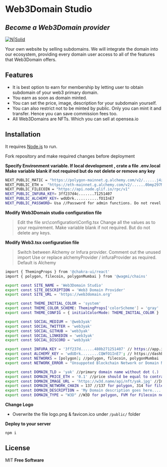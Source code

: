# Web3Domain Studio
## _Become a Web3Domain provider_

[![N|Solid](https://web3domain.org/studio/wp-content/uploads/banner.jpg)](https://web3domain.org/studio/)


Your own website by selling subdomains. We will integrate the domain into our ecosystem, providing every domain user access to all of the features that Web3Domain offers.

## Features

* It is best option to earn for membership by letting user to obtain subdomain of your web3 primary domain.
* You earn as soon as domain minted.
* You can set the price, image, description for your subdomain yourself.
* You can also restrict not to be minted by public. Only you can mint it and transfer. Hence you can save commission fees too.
* All Web3Domains are NFTs. Which you can sell at opensea.io

## Installation

It requires [Node.js](https://nodejs.org/) to run.

Fork repository and make required changes before deployment

**Specify Environment variable. If local development , crate a file .env.local Make variable blank if not required but do not delete or remove any key**

```sh
NEXT_PUBLIC_MATIC = "https://polygon-mainnet.g.alchemy.com/v2/......j4zryx"
NEXT_PUBLIC_ETH =  "https://eth-mainnet.g.alchemy.com/v2/......0bmp297MG7BjOKl"
NEXT_PUBLIC_FILECOIN = "https://api.node.glif.io/rpc/v1"
NEXT_PUBLIC_INFURA_KEY= 3ff237d4c.......71251407
NEXT_PUBLIC_ALCHEMY_KEY= wdUDrk...........fO1InE7
NEXT_PUBLIC_PASSWORD= Usa //Password for admin functions. Do not revel to anyone. 
```

**Modify Web3Domain studio configuration file**
>Edit the file src\configuration\Config.tsx
>Change all the values as to your requirement. 
>Make variable blank if not required. But do not delete any keys. 

**Modify Web3.tsx configuration file**
>Switch between Alchemy or Infura provider.
>Comment out the unused import 
>Use or replace alchemyProvider / infuraProvider as required. Default is Alchemy 

```sh
import { ThemingProps } from '@chakra-ui/react'
import { polygon, filecoin, polygonMumbai } from '@wagmi/chains'

export const SITE_NAME = 'Web3Domain Studio'
export const SITE_DESCRIPTION = 'Web3 Domain Provider'
export const SITE_URL = 'https://web3domain.org'

export const THEME_INITIAL_COLOR = 'system'
export const THEME_COLOR_SCHEME: ThemingProps['colorScheme'] = 'gray'
export const THEME_CONFIG = { initialColorMode: THEME_INITIAL_COLOR }

export const SOCIAL_MEDIUM = '@web3yak'
export const SOCIAL_TWITTER = 'web3yak'
export const SOCIAL_GITHUB = 'web3yak'
export const SOCIAL_LINKEDIN = 'web3yak'
export const SOCIAL_DISCORD = 'web3yak'

export const INFURA_KEY = '3ff237d......480b271251407' // https://app.infura.io/dashboard
export const ALCHEMY_KEY = 'wdUDrk........CQWfO1InE7'; // https://dashboard.alchemy.com/
export const NETWORKS = [polygon]; //polygon, filecoin, polygonMumbai
export const NETWORK_ERROR = "Unsuppoted Blockchain Network or Domain Name !" //Change network name as required

export const DOMAIN_TLD = 'yak' //primary domain name without dot (.)
export const DOMAIN_PRICE_ETH = '0.1' //price should be equal to contract or higher 
export const DOMAIN_IMAGE_URL = 'https://w3d.name/api/nft/yak.jpg' //Image path starts with ipfs:// or https://
export const DOMAIN_NETWORK_CHAIN = 137 //137 for polygon, 314 for filecoin, 80001 form mumbai
export const DOMAIN_DESCRIPTION = 'My Domain description goes here....'
export const DOMAIN_TYPE = "W3D" //W3D for polygon, FVM for Filecoin net

```

**Change Logo**

* Overwrite the file logo.png & favicon.ico under `/public/` folder

**Deploy to your server**

```
npm i
```

## License
MIT
**Free Software**